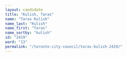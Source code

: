 ```yaml
---
layout: candidate
title: "Kulish, Taras"
name: "Taras Kulish"
name_last: "Kulish"
name_first: "Taras"
name_sortby: "kulish"
id: "2419"
ward: "13"
permalink: "/toronto-city-council/taras-kulish-2419/"
---
```

